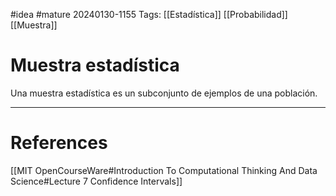 #idea #mature 
20240130-1155
Tags:  [[Estadística]] [[Probabilidad]] [[Muestra]]

# Muestra estadística

Una muestra estadística es un subconjunto de ejemplos de una población.

---
# References

[[MIT OpenCourseWare#Introduction To Computational Thinking And Data Science#Lecture 7 Confidence Intervals]]

